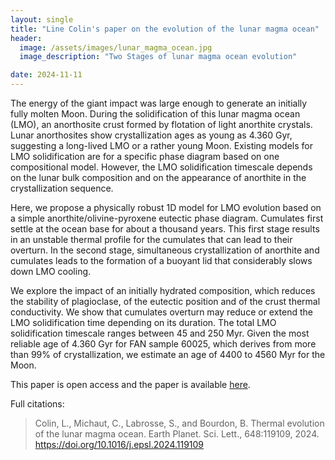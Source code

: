 ```yaml
---
layout: single
title: "Line Colin's paper on the evolution of the lunar magma ocean"
header:
  image: /assets/images/lunar_magma_ocean.jpg
  image_description: "Two Stages of lunar magma ocean evolution"

date: 2024-11-11
---
```

The energy of the giant impact was large enough to generate an
initially fully molten Moon. During the solidification of this lunar
magma ocean (LMO), an anorthosite crust formed by flotation of light
anorthite crystals. Lunar anorthosites show crystallization ages as
young as 4.360 Gyr, suggesting a long-lived LMO or a rather young
Moon. Existing models for LMO solidification are for a specific phase
diagram based on one compositional model. However, the LMO
solidification timescale depends on the lunar bulk composition and on
the appearance of anorthite in the crystallization sequence. 

Here, we propose a physically robust 1D model for LMO evolution based
on a simple anorthite/olivine-pyroxene eutectic phase
diagram. Cumulates first settle at the ocean base for about a thousand
years. This first stage results in an unstable thermal profile for the
cumulates that can lead to their overturn. In the second stage,
simultaneous crystallization of anorthite and cumulates leads to the
formation of a buoyant lid that considerably slows down LMO cooling.

We explore the impact of an initially hydrated composition, which
reduces the stability of plagioclase, of the eutectic position and of
the crust thermal conductivity. We show that cumulates overturn may
reduce or extend the LMO solidification time depending on its
duration. The total LMO solidification timescale ranges between 45 and
250 Myr. Given the most reliable age of 4.360 Gyr for FAN sample
60025, which derives from more than 99% of crystallization, we
estimate an age of 4400 to 4560 Myr for the Moon. 

This paper is open access and the paper is available
[here](https://doi.org/10.1016/j.epsl.2024.119109).


Full citations:
>Colin, L., Michaut, C., Labrosse, S., and Bourdon, B. 
>Thermal evolution of the lunar magma ocean. 
>Earth Planet. Sci. Lett., 648:119109, 2024.
>https://doi.org/10.1016/j.epsl.2024.119109
